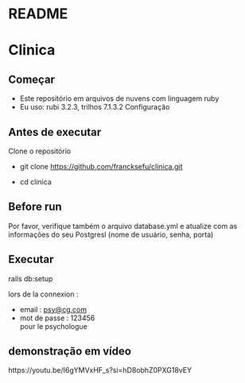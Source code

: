 # README
<h1> Clinica </h1>

<h2>Começar</h2>

- Este repositório em arquivos de nuvens com linguagem ruby
- Eu uso: rubi 3.2.3, trilhos 7.1.3.2
Configuração

<h2>Antes de executar</h2>

Clone o repositório
  - git clone https://github.com/francksefu/clinica.git

  - cd clinica
  

<h2>Before  run</h2>
<p>
Por favor, verifique também o arquivo database.yml e atualize com as informações do seu Postgresl (nome de usuário, senha, porta)
</p>
<h2>Executar </h2>

  rails db:setup

  lors de la connexion :
- email : psy@cg.com
- mot de passe : 123456
<br>pour le psychologue

<h2> demonstração em vídeo</h2>
  https://youtu.be/I6gYMVxHF_s?si=hD8obhZ0PXG18vEY
